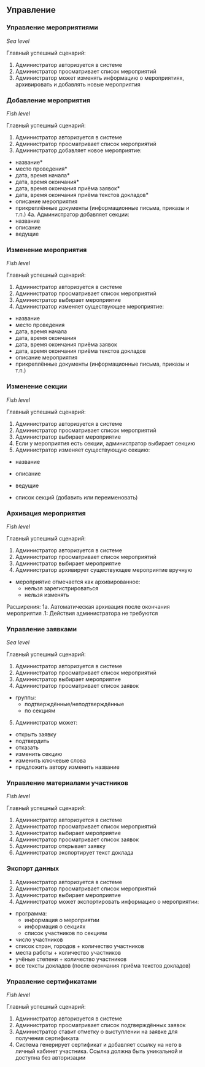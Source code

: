 ## Управление

### Управление мероприятиями
*Sea level*

Главный успешный сценарий:
1. Администратор авторизуется в системе
2. Администратор просматривает список мероприятий
3. Администратор может изменять информацию о мероприятиях, архивировать и добавлять новые мероприятия

### Добавление мероприятия
*Fish level*

Главный успешный сценарий:
1. Администратор авторизуется в системе
2. Администратор просматривает список мероприятий
3. Администратор добавляет новое мероприятие:
  - название*
  - место проведения*
  - дата, время начала*
  - дата, время окончания*
  - дата, время окончания приёма заявок*
  - дата, время окончания приёма текстов докладов*
  - описание мероприятия
  - прикреплённые документы (информационные письма, приказы и т.п.)
4а. Администратор добавляет секции:
  - название
  - описание
  - ведущие


### Изменение мероприятия
*Fish level*

Главный успешный сценарий:
1. Администратор авторизуется в системе
2. Администратор просматривает список мероприятий
3. Администратор выбирает мероприятие
4. Администратор изменяет существующее мероприятие:
  - название
  - место проведения
  - дата, время начала
  - дата, время окончания
  - дата, время окончания приёма заявок
  - дата, время окончания приёма текстов докладов
  - описание мероприятия
  - прикреплённые документы (информационные письма, приказы и т.п.)

### Изменение секции
*Fish level*

Главный успешный сценарий:
1. Администратор авторизуется в системе
2. Администратор просматривает список мероприятий
3. Администратор выбирает мероприятие
4. Если у мероприятия есть секции, администратор выбирает секцию
4. Администратор изменяет существующую секцию:
  - название
  - описание
  - ведущие

- список секций (добавить или переименовать)

### Архивация мероприятия
*Fish level*

Главный успешный сценарий:
1. Администратор авторизуется в системе
2. Администратор просматривает список мероприятий
3. Администратор выбирает мероприятие
4. Администратор архивирует существующее мероприятие вручную
  - мероприятие отмечается как архивированное:
    - нельзя зарегистрироваться
    - нельзя изменять

Расширения:
1а. Автоматическая архивация после окончания мероприятия
  .1: Действия администратора не требуются

### Управление заявками
*Sea level*

Главный успешный сценарий:
1. Администратор авторизуется в системе
2. Администратор просматривает список мероприятий
3. Администратор выбирает мероприятие
4. Администратор просматривает список заявок
  - группы:
    - подтверждённые/неподтверждённые
    - по секциям
5. Администратор может:
  - открыть заявку
  - подтвердить
  - отказать
  - изменить секцию
  - изменить ключевые слова
  - предложить автору изменить название

### Управление материалами участников
*Fish level*

Главный успешный сценарий:
1. Администратор авторизуется в системе
2. Администратор просматривает список мероприятий
3. Администратор выбирает мероприятие
4. Администратор просматривает список заявок
5. Администратор открывает заявку
6. Администратор экспортирует текст доклада

### Экспорт данных
1. Администратор авторизуется в системе
2. Администратор просматривает список мероприятий
3. Администратор выбирает мероприятие
4. Администратор может экспортировать информацию о мероприятии:
  - программа:
    - информация о мероприятии
    - информация о секциях
    - список участников по секциям
  - число участников
  - список стран, городов + количество участников
  - места работы + количество участников
  - учёные степени + количество участников
  - все тексты докладов (после окончания приёма текстов докладов)

### Управление сертификатами
*Fish level*

Главный успешный сценарий:
1. Администратор авторизуется в системе
2. Администратор просматривает список подтверждённых заявок
3. Администратор ставит отметку о выступлении на заявке для получения сертификата
4. Система генерирует сертификат и добавляет ссылку на него в личный кабинет участника. Ссылка должна быть уникальной и доступна без авторизации

